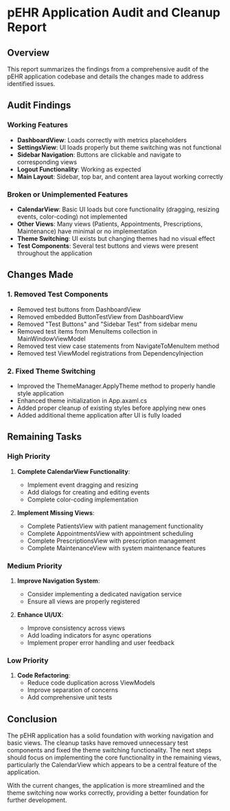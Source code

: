 # pEHR Application Audit and Cleanup Report

## Overview

This report summarizes the findings from a comprehensive audit of the pEHR application codebase and details the changes made to address identified issues.

## Audit Findings

### Working Features
- **DashboardView**: Loads correctly with metrics placeholders
- **SettingsView**: UI loads properly but theme switching was not functional
- **Sidebar Navigation**: Buttons are clickable and navigate to corresponding views
- **Logout Functionality**: Working as expected
- **Main Layout**: Sidebar, top bar, and content area layout working correctly

### Broken or Unimplemented Features
- **CalendarView**: Basic UI loads but core functionality (dragging, resizing events, color-coding) not implemented
- **Other Views**: Many views (Patients, Appointments, Prescriptions, Maintenance) have minimal or no implementation
- **Theme Switching**: UI exists but changing themes had no visual effect
- **Test Components**: Several test buttons and views were present throughout the application

## Changes Made

### 1. Removed Test Components
- Removed test buttons from DashboardView
- Removed embedded ButtonTestView from DashboardView
- Removed "Test Buttons" and "Sidebar Test" from sidebar menu
- Removed test items from MenuItems collection in MainWindowViewModel
- Removed test view case statements from NavigateToMenuItem method
- Removed test ViewModel registrations from DependencyInjection

### 2. Fixed Theme Switching
- Improved the ThemeManager.ApplyTheme method to properly handle style application
- Enhanced theme initialization in App.axaml.cs
- Added proper cleanup of existing styles before applying new ones
- Added additional theme application after UI is fully loaded

## Remaining Tasks

### High Priority
1. **Complete CalendarView Functionality**:
   - Implement event dragging and resizing
   - Add dialogs for creating and editing events
   - Complete color-coding implementation

2. **Implement Missing Views**:
   - Complete PatientsView with patient management functionality
   - Complete AppointmentsView with appointment scheduling
   - Complete PrescriptionsView with prescription management
   - Complete MaintenanceView with system maintenance features

### Medium Priority
1. **Improve Navigation System**:
   - Consider implementing a dedicated navigation service
   - Ensure all views are properly registered

2. **Enhance UI/UX**:
   - Improve consistency across views
   - Add loading indicators for async operations
   - Implement proper error handling and user feedback

### Low Priority
1. **Code Refactoring**:
   - Reduce code duplication across ViewModels
   - Improve separation of concerns
   - Add comprehensive unit tests

## Conclusion

The pEHR application has a solid foundation with working navigation and basic views. The cleanup tasks have removed unnecessary test components and fixed the theme switching functionality. The next steps should focus on implementing the core functionality in the remaining views, particularly the CalendarView which appears to be a central feature of the application.

With the current changes, the application is more streamlined and the theme switching now works correctly, providing a better foundation for further development.